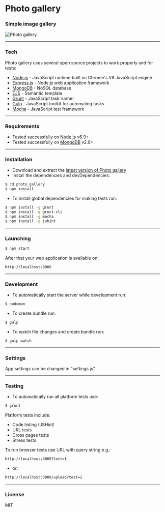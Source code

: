 # Photo gallery

### Simple image gallery

![Photo gallery](https://i.imgur.com/4xVCo6i.png)

---

### Tech
Photo gallery uses several open source projects to work properly and for tests:

* [Node.js] - JavaScript runtime built on Chrome's V8 JavaScript engine
* [Express.js] - Node.js web application framework
* [MongoDB] - NoSQL database
* [EJS] - Semantic template
* [Grunt] - JavaScript task runner
* [Gulp] - JavaScript toolkit for automating tasks
* [Mocha] - JavaScript test framework

---

### Requirements

* Tested successfully on [Node.js](https://nodejs.org/) v6.9+
* Tested successfully on [MongoDB](https://www.mongodb.com/) v2.6+

---

### Installation

* Download and extract the [latest version of Photo gallery](https://github.com/paratagas/photo_gallery)
* Install the dependencies and devDependencies:
```sh
$ cd photo_gallery
$ npm install
```

* To install global dependencies for making tests run:
```sh
$ npm install -g grunt
$ npm install -g grunt-cli
$ npm install -g mocha
$ npm install -g jshint
```

---

### Launching
```sh
$ npm start
```

After that your web application is available on:

```sh
http://localhost:3000
```

---

### Development

* To automatically start the server while development run:
```sh
$ nodemon
```

* To create bundle run:
```sh
$ gulp
```

* To watch file changes and create bundle run:
```sh
$ gulp watch
```

---

### Settings

App settings can be changed in "settings.js"

---


### Testing

* To automatically run all platform tests use:
```sh
$ grunt
```

Platform tests include:
* Code linting (JSHint)
* URL tests
* Cross pages tests
* Stress tests

To run browser tests use URL with query string e.g.:
```sh
http://localhost:3000?test=1
```
* or:

```sh
http://localhost:3000/upload?test=1
```

---
### License

MIT

 [Node.js]: <https://nodejs.org/>
 [Express.js]: <http://expressjs.com/>
 [MongoDB]: <https://www.mongodb.com/>
 [EJS]: <http://www.embeddedjs.com/>
 [Grunt]: <https://gruntjs.com/>
 [Gulp]: <https://gulpjs.com/>
 [Mocha]: <https://mochajs.org/>
